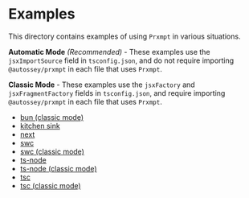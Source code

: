 # Examples

This directory contains examples of using `Prxmpt` in various situations.

**Automatic Mode** _(Recommended)_ - These examples use the `jsxImportSource` field in `tsconfig.json`, and do not require importing `@autossey/prxmpt` in each file that uses `Prxmpt`.

**Classic Mode** - These examples use the `jsxFactory` and `jsxFragmentFactory` fields in `tsconfig.json`, and require importing `@autossey/prxmpt` in each file that uses `Prxmpt`.

- [bun (classic mode)](./examples/bun-classic/)
- [kitchen sink](./examples/kitchen-sink/)
- [next](./examples/next/)
- [swc](./examples/swc/)
- [swc (classic mode)](./examples/swc-classic/)
- [ts-node](./examples/ts-node/)
- [ts-node (classic mode)](./examples/ts-node-classic/)
- [tsc](./examples/tsc/)
- [tsc (classic mode)](./examples/tsc-classic/)
